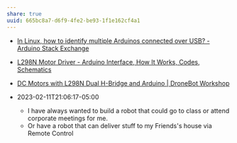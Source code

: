 ```yaml
---
share: true
uuid: 665bc8a7-d6f9-4fe2-be93-1f1e162cf4a1
---
```

* [In Linux, how to identify multiple Arduinos connected over USB? - Arduino Stack Exchange](https://arduino.stackexchange.com/questions/3680/in-linux-how-to-identify-multiple-arduinos-connected-over-usb)
* [L298N Motor Driver - Arduino Interface, How It Works, Codes, Schematics](https://howtomechatronics.com/tutorials/arduino/arduino-dc-motor-control-tutorial-l298n-pwm-h-bridge/)
* [DC Motors with L298N Dual H-Bridge and Arduino | DroneBot Workshop](https://dronebotworkshop.com/dc-motors-l298n-h-bridge/)


* 2023-02-11T21:06:17-05:00
	* I have always wanted to build a robot that could go to class or attend corporate meetings for me.
	* Or have a robot that can deliver stuff to my Friends's house via Remote Control